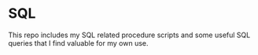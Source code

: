 # SQL
This repo includes my SQL related procedure scripts and some useful SQL queries that I find valuable for my own use.
